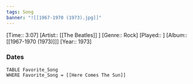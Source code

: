 ```yaml
---
tags: Song  
banner: "![[1967-1970 (1973).jpg]]"
---
```

[Time:: 3:07]
[Artist:: [[The Beatles]] ]
[Genre:: Rock]
[Played:: ]
[Album:: [[1967-1970 (1973)]]]
[Year:: 1973]
### Dates
````dataview
TABLE Favorite_Song
WHERE Favorite_Song = [[Here Comes The Sun]]
````